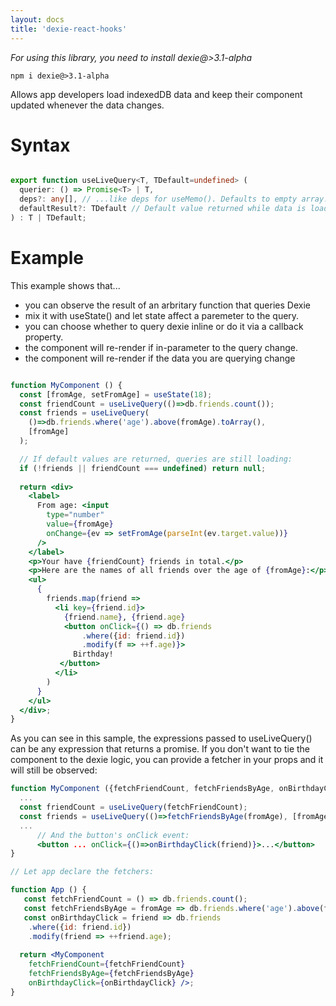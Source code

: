 ```yaml
---
layout: docs
title: 'dexie-react-hooks'
---
```


*For using this library, you need to install dexie@>3.1-alpha*

```
npm i dexie@>3.1-alpha
```

Allows app developers load indexedDB data and keep their component updated whenever the data changes.

# Syntax

```ts

export function useLiveQuery<T, TDefault=undefined> (
  querier: () => Promise<T> | T,
  deps?: any[], // ...like deps for useMemo(). Defaults to empty array.
  defaultResult?: TDefault // Default value returned while data is loading
) : T | TDefault;

```

# Example

This example shows that...
- you can observe the result of an arbritary function that queries Dexie
- mix it with useState() and let state affect a paremeter to the query.
- you can choose whether to query dexie inline or do it via a callback property.
- the component will re-render if in-parameter to the query change.
- the component will re-render if the data you are querying change

```jsx

function MyComponent () {
  const [fromAge, setFromAge] = useState(18);
  const friendCount = useLiveQuery(()=>db.friends.count());
  const friends = useLiveQuery(
    ()=>db.friends.where('age').above(fromAge).toArray(),
    [fromAge]
  );

  // If default values are returned, queries are still loading:
  if (!friends || friendCount === undefined) return null;
  
  return <div>
    <label>
      From age: <input
        type="number"
        value={fromAge}
        onChange={ev => setFromAge(parseInt(ev.target.value))}
      />
    </label>
    <p>Your have {friendCount} friends in total.</p>
    <p>Here are the names of all friends over the age of {fromAge}:</p>
    <ul>
      {
        friends.map(friend =>
          <li key={friend.id}>
            {friend.name}, {friend.age}
            <button onClick={() => db.friends
                .where({id: friend.id})
                .modify(f => ++f.age)}>
              Birthday!
           </button>
          </li>
        )
      }
    </ul>
  </div>;
}

```
As you can see in this sample, the expressions passed to useLiveQuery() can be any expression that returns a promise. If you don't want to tie the component to the dexie logic, you can provide a fetcher in your props and it will still be observed:

```jsx
function MyComponent ({fetchFriendCount, fetchFriendsByAge, onBirthdayClick}) {
  ...
  const friendCount = useLiveQuery(fetchFriendCount);
  const friends = useLiveQuery(()=>fetchFriendsByAge(fromAge), [fromAge]);
  ...
      // And the button's onClick event:
      <button ... onClick={()=>onBirthdayClick(friend)}>...</button>
}

// Let app declare the fetchers:

function App () {
   const fetchFriendCount = () => db.friends.count();
   const fetchFriendsByAge = fromAge => db.friends.where('age').above(fromAge).toArray();
   const onBirthdayClick = friend => db.friends
    .where({id: friend.id})
    .modify(friend => ++friend.age);
   
  return <MyComponent
    fetchFriendCount={fetchFriendCount}
    fetchFriendsByAge={fetchFriendsByAge}
    onBirthdayClick={onBirthdayClick} />;
}

```
